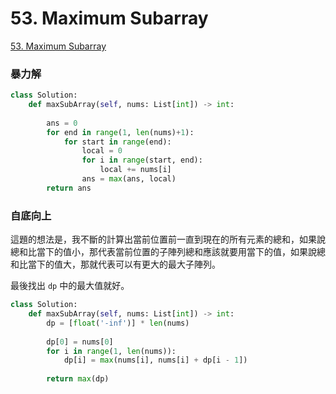 # 53. Maximum Subarray

[53. Maximum Subarray](https://leetcode.com/problems/maximum-subarray/)

### 暴力解

```python
class Solution:
    def maxSubArray(self, nums: List[int]) -> int:
        
        ans = 0
        for end in range(1, len(nums)+1):
            for start in range(end):
                local = 0
                for i in range(start, end):
                    local += nums[i]
                ans = max(ans, local)
        return ans
```

### 自底向上

這題的想法是，我不斷的計算出當前位置前一直到現在的所有元素的總和，如果說總和比當下的值小，那代表當前位置的子陣列總和應該就要用當下的值，如果說總和比當下的值大，那就代表可以有更大的最大子陣列。

最後找出 `dp` 中的最大值就好。

```python
class Solution:
    def maxSubArray(self, nums: List[int]) -> int:
        dp = [float('-inf')] * len(nums)
        
        dp[0] = nums[0]
        for i in range(1, len(nums)):
            dp[i] = max(nums[i], nums[i] + dp[i - 1])
        
        return max(dp)
```



